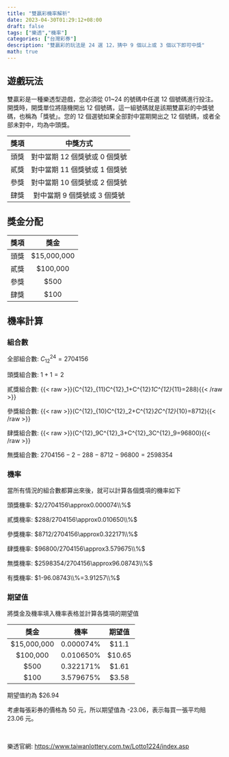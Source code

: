 ```yaml
---
title: "雙贏彩機率解析"
date: 2023-04-30T01:29:12+08:00
draft: false
tags: ["樂透","機率"]
categories: ["台灣彩券"]
description: "雙贏彩的玩法是 24 選 12，猜中 9 個以上或 3 個以下即可中獎"
math: true
---
```

<!--more-->

## 遊戲玩法
雙贏彩是一種樂透型遊戲，您必須從 01~24 的號碼中任選 12 個號碼進行投注。開獎時，開獎單位將隨機開出 12 個號碼，這一組號碼就是該期雙贏彩的中獎號碼，也稱為「獎號」。您的 12 個選號如果全部對中當期開出之 12 個號碼，或者全部未對中，均為中頭獎。

| 獎項 | 中獎方式 |
| :-: | :-: |
| 頭獎 | 對中當期 12 個獎號或 0 個獎號 |
| 貳獎 | 對中當期 11 個獎號或 1 個獎號 |
| 參獎 | 對中當期 10 個獎號或 2 個獎號 |
| 肆獎 | 對中當期 9 個獎號或 3 個獎號 |

## 獎金分配
| 獎項 | 獎金 |
| :--: | :-: | 
| 頭獎 | $15,000,000 |
| 貳獎 | $100,000 |
| 參獎 | $500 |
| 肆獎 | $100 |

## 機率計算
### 組合數
全部組合數: $C^{24}_{12}=2704156$

頭獎組合數: $1+1=2$

貳獎組合數: {{< raw >}}\(C^{12}_{11}C^{12}_1+C^{12}_1C^{12}_{11}=288\){{< /raw >}}

參獎組合數: {{< raw >}}\(C^{12}_{10}C^{12}_2+C^{12}_2C^{12}_{10}=8712\){{< /raw >}}

肆獎組合數: {{< raw >}}\(C^{12}_9C^{12}_3+C^{12}_3C^{12}_9=96800\){{< /raw >}}

無獎組合數: $2704156-2-288-8712-96800=2598354$

### 機率

當所有情況的組合數都算出來後，就可以計算各個獎項的機率如下

頭獎機率: $2/2704156\approx0.000074\\%$

貳獎機率: $288/2704156\approx0.010650\\%$

參獎機率: $8712/2704156\approx0.322171\\%$

肆獎機率: $96800/2704156\approx3.579675\\%$

無獎機率: $2598354/2704156\approx96.08743\\%$

有獎機率: $1-96.08743\\%=3.91257\\%$

### 期望值

將獎金及機率填入機率表格並計算各獎項的期望值

| 獎金 | 機率 | 期望值 |
| :---: | :-: | :-: |
| $15,000,000 | 0.000074% | $11.1 |
| $100,000 | 0.010650% | $10.65 |
| $500 | 0.322171% | $1.61 |
| $100 | 3.579675% | $3.58 |

期望值約為 $26.94

考慮每張彩券的價格為 50 元，所以期望值為 -23.06，表示每買一張平均賠 23.06 元。

<br/>

樂透官網: https://www.taiwanlottery.com.tw/Lotto1224/index.asp